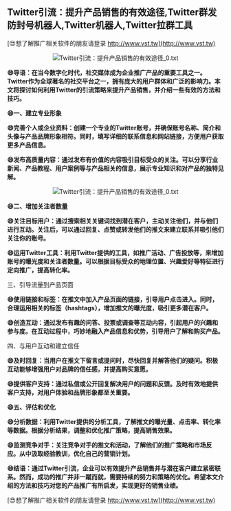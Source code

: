 ## **Twitter引流：提升产品销售的有效途径,Twitter群发防封号机器人,Twitter机器人,Twitter拉群工具**

[😍想了解推广相关软件的朋友请登录 http://www.vst.tw](http://www.vst.tw)

 <center><img src="https://vst.tw/MP4/tuiguang/png/0.png" alt="Twitter引流：提升产品销售的有效途径_0.txt"></center>

**😄导语：在当今数字化时代，社交媒体成为企业推广产品的重要工具之一。Twitter作为全球著名的社交平台之一，拥有庞大的用户群体和广泛的影响力。本文将探讨如何利用Twitter的引流策略来提升产品销售，并介绍一些有效的方法和技巧。**

**😄一、建立专业形象**

**😄完善个人或企业资料：创建一个专业的Twitter账号，并确保账号名称、简介和头像与产品品牌形象相符。同时，填写详细的联系信息和网站链接，方便用户获取更多产品信息。**

**😄发布高质量内容：通过发布有价值的内容吸引目标受众的关注。可以分享行业新闻、产品教程、用户案例等与产品相关的信息，展示专业知识和对产品的独特见解。**

 <center><img src="https://vst.tw/MP4/tuiguang/png/7.png" alt="Twitter引流：提升产品销售的有效途径_0.txt"></center>

**😄二、增加关注者数量**

**😄关注目标用户：通过搜索相关关键词找到潜在客户，主动关注他们，并与他们进行互动。关注后，可以通过回复、点赞或转发他们的推文来建立联系并吸引他们关注你的账号。**

**😄运用Twitter工具：利用Twitter提供的工具，如推广活动、广告投放等，来增加账号的曝光度和关注者数量。可以根据目标受众的地理位置、兴趣爱好等特征进行定向推广，提高转化率。**

三、引导流量到产品页面

**😄使用链接和标签：在推文中加入产品页面的链接，引导用户点击进入。同时，合理运用相关的标签（hashtags），增加推文的曝光度，吸引更多潜在客户。**

**😄创造互动：通过发布有趣的问答、投票或调查等互动内容，引起用户的兴趣和参与度。在互动过程中，巧妙地融入产品信息和优势，引导用户了解和购买产品。**

四、与用户互动和建立信任

**😄及时回复：当用户在推文下留言或提问时，尽快回复并解答他们的疑问。积极互动能够增强用户对品牌的信任感，并提高购买意愿。**

**😄提供客户支持：通过私信或公开回复解决用户的问题和反馈。及时有效地提供客户支持，对用户体验和品牌形象都至关重要。**

**😄五、评估和优化**

**😄分析数据：利用Twitter提供的分析工具，了解推文的曝光量、点击率、转化率等数据。根据分析结果，调整和优化推广策略，提高销售效果。**

**😄监测竞争对手：关注竞争对手的推文和活动，了解他们的推广策略和市场反应。从中汲取经验教训，优化自己的营销计划。**

**😄结语：通过Twitter引流，企业可以有效提升产品销售并与潜在客户建立紧密联系。然而，成功的推广并非一蹴而就，需要持续的努力和策略的优化。希望本文介绍的方法和技巧对您的产品推广有所启发，实现更好的销售业绩。**

[😍想了解推广相关软件的朋友请登录 http://www.vst.tw](http://www.vst.tw)



